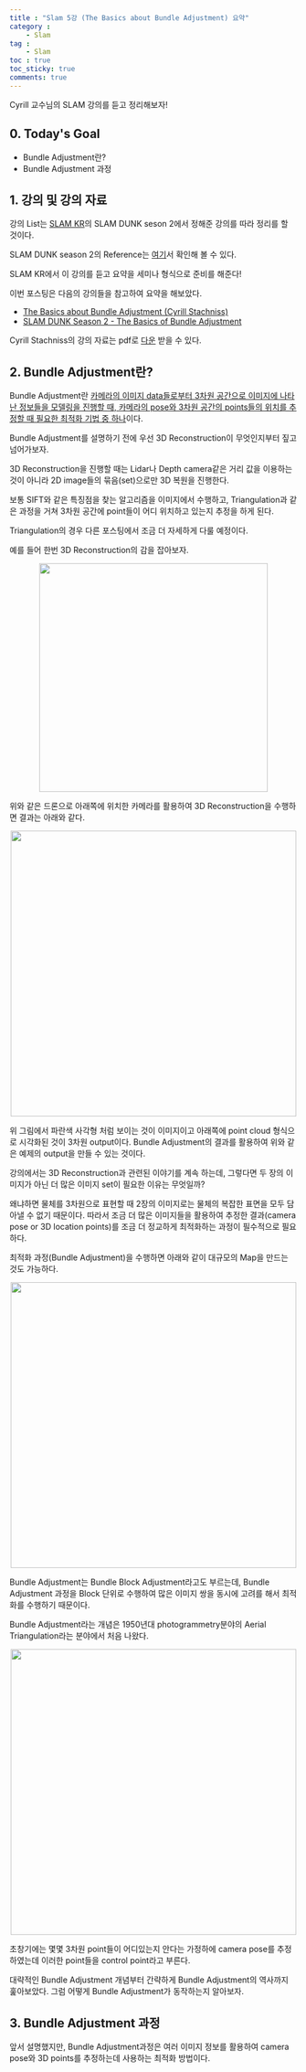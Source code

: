 ```yaml
---
title : "Slam 5강 (The Basics about Bundle Adjustment) 요약"
category :
    - Slam
tag :
    - Slam
toc : true
toc_sticky: true
comments: true
---  
```


Cyrill 교수님의 SLAM 강의를 듣고 정리해보자!  

## 0. Today's Goal  

- Bundle Adjustment란?  
- Bundle Adjustment 과정


## 1. 강의 및 강의 자료  

강의 List는 [SLAM KR](https://www.youtube.com/channel/UCXvT7auo7xUd7v0B2pmvwIA)의 SLAM DUNK seson 2에서 정해준 강의를 따라 정리를 할 것이다.  

SLAM DUNK season 2의 Reference는 [여기](https://youtube.com/playlist?list=PLubUquiqNQdMYwQVftUSFEWhJgzBErO9N)서 확인해 볼 수 있다.  

SLAM KR에서 이 강의를 듣고 요약을 세미나 형식으로 준비를 해준다!  

이번 포스팅은 다음의 강의들을 참고하여 요약을 해보았다.  

- [The Basics about Bundle Adjustment (Cyrill Stachniss)](https://youtu.be/sobyKHwgB0Y)  
- [SLAM DUNK Season 2 - The Basics of Bundle Adjustment](https://youtu.be/sKbNkKwF0cA)  

Cyrill Stachniss의 강의 자료는 pdf로 [다운](https://drive.google.com/file/d/1g5pVXzZMhW5qxvEatd4ROxyMqqK8wKWf/view?usp=sharing) 받을 수 있다.  

## 2. Bundle Adjustment란?   

Bundle Adjustment란 <u>카메라의 이미지 data들로부터 3차원 공간으로 이미지에 나타난 정보들을 모델링을 진행할 때, 카메라의 pose와 3차원 공간의 points들의 위치를 추정할 때 필요한 최적화 기법 중 하나</u>이다.  

Bundle Adjustment를 설명하기 전에 우선 3D Reconstruction이 무엇인지부터 짚고 넘어가보자.  

3D Reconstruction을 진행할 때는 Lidar나 Depth camera같은 거리 값을 이용하는 것이 아니라 2D image들의 묶음(set)으로만 3D 복원을 진행한다.  

보통 SIFT와 같은 특징점을 찾는 알고리즘을 이미지에서 수행하고, Triangulation과 같은 과정을 거쳐 3차원 공간에 point들이 어디 위치하고 있는지 추정을 하게 된다.  

Triangulation의 경우 다른 포스팅에서 조금 더 자세하게 다룰 예정이다.  

예를 들어 한번 3D Reconstruction의 감을 잡아보자.  

<p align="center"><img src="https://user-images.githubusercontent.com/41863759/154620301-b2326c17-1137-4a36-858e-7928395e33bb.png" width = "400" ></p>  

위와 같은 드론으로 아래쪽에 위치한 카메라를 활용하여 3D Reconstruction을 수행하면 결과는 아래와 같다.  

<p align="center"><img src="https://user-images.githubusercontent.com/41863759/154620476-e2e15db1-fdb7-41aa-b4b7-3023d6972dc3.png" width = "500" ></p>  

위 그림에서 파란색 사각형 처럼 보이는 것이 이미지이고 아래쪽에 point cloud 형식으로 시각화된 것이 3차원 output이다. Bundle Adjustment의 결과를 활용하여 위와 같은 예제의 output을 만들 수 있는 것이다.  

강의에서는 3D Reconstruction과 관련된 이야기를 계속 하는데, 그렇다면 두 장의 이미지가 아닌 더 많은 이미지 set이 필요한 이유는 무엇일까?  

왜냐하면 물체를 3차원으로 표현할 때 2장의 이미지로는 물체의 복잡한 표면을 모두 담아낼 수 없기 때문이다. 따라서 조금 더 많은 이미지들을 활용하여 추정한 결과(camera pose or 3D location points)를 조금 더 정교하게 최적화하는 과정이 필수적으로 필요하다.  

최적화 과정(Bundle Adjustment)을 수행하면 아래와 같이 대규모의 Map을 만드는 것도 가능하다.  

<p align="center"><img src="https://user-images.githubusercontent.com/41863759/154623011-6d9b0b80-1ee1-4b53-b381-d337d6c5e573.png" width = "500" ></p>  

Bundle Adjustment는 Bundle Block Adjustment라고도 부르는데, Bundle Adjustment 과정을 Block 단위로 수행하여 많은 이미지 쌍을 동시에 고려를 해서 최적화를 수행하기 때문이다.  

Bundle Adjustment라는 개념은 1950년대 photogrammetry분야의 Aerial Triangulation라는 분야에서 처음 나왔다.  

<p align="center"><img src="https://user-images.githubusercontent.com/41863759/154623695-ec1b596e-e930-4db7-bb59-d3bd0ae011a6.png" width = "500" ></p>  

초창기에는 몇몇 3차원 point들이 어디있는지 안다는 가정하에 camera pose를 추정하였는데 이러한 point들을 control point라고 부른다.  


대략적인 Bundle Adjustment 개념부터 간략하게 Bundle Adjustment의 역사까지 훑아보았다. 그럼 어떻게 Bundle Adjustment가 동작하는지 알아보자.  

## 3. Bundle Adjustment 과정  

앞서 설명했지만, Bundle Adjustment과정은 여러 이미지 정보를 활용하여 camera pose와 3D points를 추정하는데 사용하는 최적화 방법이다.  

